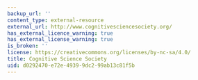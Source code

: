 ```yaml
---
backup_url: ''
content_type: external-resource
external_url: http://www.cognitivesciencesociety.org/
has_external_licence_warning: true
has_external_license_warning: true
is_broken: ''
license: https://creativecommons.org/licenses/by-nc-sa/4.0/
title: Cognitive Science Society
uid: d0292470-e72e-4939-9dc2-99ab13c81f5b
---
```

